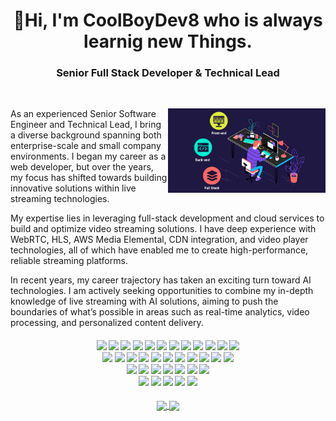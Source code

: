 <h1 align="center">👋Hi, I'm CoolBoyDev8 who is always learnig new Things.</h1>
<h3 align="center">Senior Full Stack Developer & Technical Lead</h3>

<br />

<p><img align="right" width="50%" src="fullstack.gif" alt="CoolBoyDev" /></p>

<p>As an experienced Senior Software Engineer and Technical Lead, I bring a diverse background spanning both enterprise-scale and small company environments. I began my career as a web developer, but over the years, my focus has shifted towards building innovative solutions within live streaming technologies. </p>
<p>My expertise lies in leveraging full-stack development and cloud services to build and optimize video streaming solutions. I have deep experience with WebRTC, HLS, AWS Media Elemental, CDN integration, and video player technologies, all of which have enabled me to create high-performance, reliable streaming platforms.</p>
<p>In recent years, my career trajectory has taken an exciting turn toward AI technologies. I am actively seeking opportunities to combine my in-depth knowledge of live streaming with AI solutions, aiming to push the boundaries of what’s possible in areas such as real-time analytics, video processing, and personalized content delivery.</p>

#### <div align="center"> ![](https://img.shields.io/badge/React-blue) ![](https://img.shields.io/badge/ReactNative-blue) ![](https://img.shields.io/badge/Flutter-blue) ![](https://img.shields.io/badge/Expo.io-blue) ![](https://img.shields.io/badge/Next.js-blue) ![](https://img.shields.io/badge/Vue.js-blue) ![](https://img.shields.io/badge/TailwindCSS-blue) ![](https://img.shields.io/badge/AntDesign-blue) ![](https://img.shields.io/badge/MaterialUI-blue) ![](https://img.shields.io/badge/Bootstrap-blue) ![](https://img.shields.io/badge/ShadcnUI-blue) ![](https://img.shields.io/badge/UI/UX-blue) <br /> ![](https://img.shields.io/badge/Node.js-green) ![](https://img.shields.io/badge/ExpressJs-green) ![](https://img.shields.io/badge/GraphQL-green) ![](https://img.shields.io/badge/NestJs-green) ![](https://img.shields.io/badge/PHP-green) ![](https://img.shields.io/badge/Python-green) ![](https://img.shields.io/badge/Django-green) ![](https://img.shields.io/badge/Flask-green) ![](https://img.shields.io/badge/Laravel-green) ![](https://img.shields.io/badge/TypeScript-green) ![](https://img.shields.io/badge/JavaScript-green) <br /> ![](https://img.shields.io/badge/AI-red) ![](https://img.shields.io/badge/OpenAI-red) ![](https://img.shields.io/badge/ChatGPT-red) ![](https://img.shields.io/badge/LLM-red) ![](https://img.shields.io/badge/LangChain-red) ![](https://img.shields.io/badge/AIChatBot-red) ![](https://img.shields.io/badge/GenerativeAI-red) <br /> ![](https://img.shields.io/badge/MySQL-purple) ![](https://img.shields.io/badge/PostgreSQL-purple) ![](https://img.shields.io/badge/Firebase-purple) ![](https://img.shields.io/badge/Supabase-purple) ![](https://img.shields.io/badge/MongoDB-purple) </div>

<p align="center">
  <a href="https://github.com/zinping/github-readme-stats">
    <img height=200 align="center" src="https://github-readme-stats.vercel.app/api?username=zinping&show_icons=true&theme=radical&card_width=350&rank_icon=github" />
  </a>
  <a href="https://github.com/zinping/convoychat">
    <img height=200 align="center" src="https://github-readme-stats.vercel.app/api/top-langs?username=ffflabs&layout=compact&langs_count=8&card_width=350&theme=radical" />
  </a>
</p>
</p>
